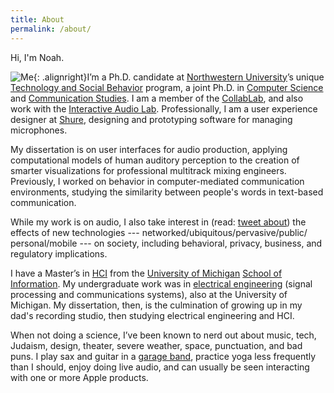 ```yaml
---
title: About
permalink: /about/
---
```


Hi, I'm Noah.

![Me]({{site.baseurl}}/images/me_fordshoot.png){: .alignright}I’m a Ph.D. candidate at [Northwestern University](http://www.northwestern.edu)’s unique [Technology and Social Behavior](http://tsb.northwestern.edu/) program, a joint Ph.D. in [Computer Science](http://eecs.northwestern.edu/) and [Communication Studies](http://www.communication.northwestern.edu/). I am a member of the [CollabLab](http://collablab.northwestern.edu/), and also work with the [Interactive Audio Lab](http://music.cs.northwestern.edu/). Professionally, I am a user experience designer at [Shure](https://www.shure.com), designing and prototyping software for managing microphones.

My dissertation is on user interfaces for audio production, applying computational models of human auditory perception to the creation of smarter visualizations for professional multitrack mixing engineers. Previously, I worked on behavior in computer-mediated communication environments, studying the similarity between people's words in text-based communication.

While my work is on audio, I also take interest in (read: [tweet about](https://twitter.com/Noleli)) the effects of new technologies --- networked/&#8203;ubiquitous/&#8203;pervasive/&#8203;public/&#8203;personal/&#8203;mobile --- on society, including behavioral, privacy, business, and regulatory implications.

I have a Master’s in [HCI](http://www.si.umich.edu/academics/msi/human-computer-interaction-hci) from the [University of Michigan](http://www.umich.edu/) [School of Information](http://www.si.umich.edu/). My undergraduate work was in <a title="U of M EECS" href="http://www.eecs.umich.edu/">electrical engineering</a> (signal processing and communications systems), also at the University of Michigan. My dissertation, then, is the culmination of growing up in my dad's recording studio, then studying electrical engineering and HCI.

When not doing a science, I’ve been known to nerd out about music, tech, Judaism, design, theater, severe weather, space, punctuation, and bad puns. I play sax and guitar in a [garage band](https://www.facebook.com/ColdHandsChicago), practice yoga less frequently than I should, enjoy doing live audio, and can usually be seen interacting with one or more Apple products.
